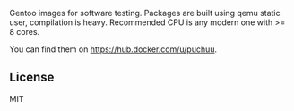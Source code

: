 Gentoo images for software testing.
Packages are built using qemu static user, compilation is heavy.
Recommended CPU is any modern one with >= 8 cores.

You can find them on https://hub.docker.com/u/puchuu.

## License

MIT
